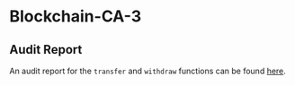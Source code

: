 # Blockchain-CA-3
## Audit Report
An audit report for the `transfer` and `withdraw` functions can be found [here](./Blockchain_CA_3.md).

